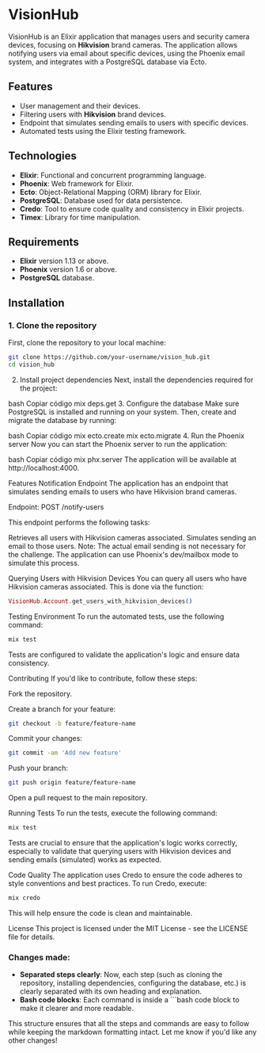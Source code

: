 # VisionHub

VisionHub is an Elixir application that manages users and security camera devices, focusing on **Hikvision** brand cameras. The application allows notifying users via email about specific devices, using the Phoenix email system, and integrates with a PostgreSQL database via Ecto.

## Features

- User management and their devices.
- Filtering users with **Hikvision** brand devices.
- Endpoint that simulates sending emails to users with specific devices.
- Automated tests using the Elixir testing framework.

## Technologies

- **Elixir**: Functional and concurrent programming language.
- **Phoenix**: Web framework for Elixir.
- **Ecto**: Object-Relational Mapping (ORM) library for Elixir.
- **PostgreSQL**: Database used for data persistence.
- **Credo**: Tool to ensure code quality and consistency in Elixir projects.
- **Timex**: Library for time manipulation.

## Requirements

- **Elixir** version 1.13 or above.
- **Phoenix** version 1.6 or above.
- **PostgreSQL** database.

## Installation

### 1. Clone the repository

First, clone the repository to your local machine:

```bash
git clone https://github.com/your-username/vision_hub.git
cd vision_hub
```

2. Install project dependencies
Next, install the dependencies required for the project:

bash
Copiar código
mix deps.get
3. Configure the database
Make sure PostgreSQL is installed and running on your system. Then, create and migrate the database by running:

bash
Copiar código
mix ecto.create
mix ecto.migrate
4. Run the Phoenix server
Now you can start the Phoenix server to run the application:

bash
Copiar código
mix phx.server
The application will be available at http://localhost:4000.

Features
Notification Endpoint
The application has an endpoint that simulates sending emails to users who have Hikvision brand cameras.

Endpoint: POST /notify-users

This endpoint performs the following tasks:

Retrieves all users with Hikvision cameras associated.
Simulates sending an email to those users.
Note: The actual email sending is not necessary for the challenge. The application can use Phoenix's dev/mailbox mode to simulate this process.

Querying Users with Hikvision Devices
You can query all users who have Hikvision cameras associated. This is done via the function:

```elixir
VisionHub.Account.get_users_with_hikvision_devices()
```

Testing Environment
To run the automated tests, use the following command:

```bash
mix test
```

Tests are configured to validate the application's logic and ensure data consistency.

Contributing
If you'd like to contribute, follow these steps:

Fork the repository.

Create a branch for your feature:

```Bash
git checkout -b feature/feature-name
```

Commit your changes:

```Bash
git commit -am 'Add new feature'
```

Push your branch:

```Bash
git push origin feature/feature-name
```

Open a pull request to the main repository.

Running Tests
To run the tests, execute the following command:

```Bash
mix test
```

Tests are crucial to ensure that the application's logic works correctly, especially to validate that querying users with Hikvision devices and sending emails (simulated) works as expected.

Code Quality
The application uses Credo to ensure the code adheres to style conventions and best practices. To run Credo, execute:

```Bash
mix credo
```
This will help ensure the code is clean and maintainable.

License
This project is licensed under the MIT License - see the LICENSE file for details.

### Changes made:

- **Separated steps clearly**: Now, each step (such as cloning the repository, installing dependencies, configuring the database, etc.) is clearly separated with its own heading and explanation.
- **Bash code blocks**: Each command is inside a ```bash code block to make it clearer and more readable.
  
This structure ensures that all the steps and commands are easy to follow while keeping the markdown formatting intact. Let me know if you'd like any other changes!